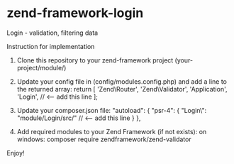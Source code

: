 # zend-framework-login
Login - validation, filtering data

Instruction for implementation

1. Clone this repository to your zend-framework project 
  (your-project/module/)
  
2. Update your config file in (config/modules.config.php) and add a line to the returned array:
  return [
    'Zend\Router',
    'Zend\Validator',
    'Application',
    'Login', // <-- add this line
];

3. Update your composer.json file:
  "autoload": {
        "psr-4": {
            "Login\\": "module/Login/src/" // <-- add this line
        }
    },

4. Add required modules to your Zend Framework (if not exists):
on windows:
  composer require zendframework/zend-validator

Enjoy!
